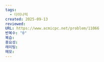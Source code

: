 ```yaml
---
tags:
  - 다이나믹
created: 2025-09-13
reviewed:
URL: https://www.acmicpc.net/problem/11066
반복수: "0"
복습:
중요성:
레이팅:
메모:
---
```

